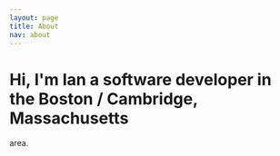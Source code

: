 ```yaml
---
layout: page
title: About
nav: about
---
```


# Hi, I'm Ian a software developer in the Boston / Cambridge, Massachusetts
area. 
